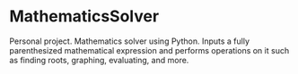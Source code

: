 # MathematicsSolver
Personal project. Mathematics solver using Python. Inputs a fully parenthesized mathematical expression and performs operations on it such as finding roots, graphing, evaluating, and more. 
